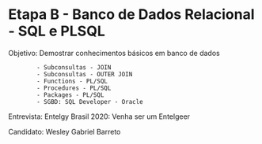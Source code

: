 # Etapa B - Banco de Dados Relacional - SQL e PLSQL
Objetivo: Demostrar conhecimentos básicos em banco de dados


			- Subconsultas - JOIN
			- Subconsultas - OUTER JOIN
			- Functions - PL/SQL
			- Procedures - PL/SQL
			- Packages - PL/SQL 
			- SGBD: SQL Developer - Oracle 
      
      
Entrevista: Entelgy Brasil 2020: Venha ser um Entelgeer

Candidato: Wesley Gabriel Barreto



